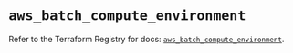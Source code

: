 # `aws_batch_compute_environment`

Refer to the Terraform Registry for docs: [`aws_batch_compute_environment`](https://registry.terraform.io/providers/hashicorp/aws/5.32.1/docs/resources/batch_compute_environment).
